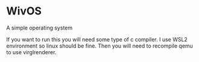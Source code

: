 # WivOS

A simple operating system

If you want to run this you will need some type of c compiler. I use WSL2 environment so linux should be fine.
Then you will need to recompile qemu to use virglrenderer.